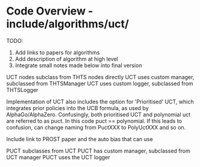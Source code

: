 # Code Overview - include/algorithms/uct/

TODO:
1. Add links to papers for algorithms
2. Add description of algorithm at high level
3. Integrate small notes made below into final version

UCT nodes subclass from THTS nodes directly
UCT uses custom manager, subclassed from THTSManager
UCT uses custom logger, subclassed from THTSLogger

Implementation of UCT also includes the option for 'Prioritised' UCT, which integrates prior policies into the UCB 
formula, as used by AlphaGo/AlphaZero. Confusingly, both prioritised UCT and polynomial uct are referred to as puct. 
In this code puct == polynomial. If this leads to confusion, can change naming from PuctXXX to PolyUctXXX and so on.

Include link to PROST paper and the auto bias that can use

PUCT subclasses from UCT
PUCT has custom manager, subclassed from UCT manager
PUCT uses the UCT logger

